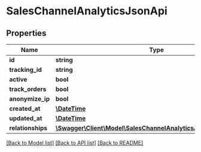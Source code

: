 # SalesChannelAnalyticsJsonApi

## Properties
Name | Type | Description | Notes
------------ | ------------- | ------------- | -------------
**id** | **string** |  | [optional] 
**tracking_id** | **string** |  | [optional] 
**active** | **bool** |  | [optional] 
**track_orders** | **bool** |  | [optional] 
**anonymize_ip** | **bool** |  | [optional] 
**created_at** | [**\DateTime**](\DateTime.md) |  | 
**updated_at** | [**\DateTime**](\DateTime.md) |  | [optional] 
**relationships** | [**\Swagger\Client\Model\SalesChannelAnalyticsJsonApiRelationships**](SalesChannelAnalyticsJsonApiRelationships.md) |  | [optional] 

[[Back to Model list]](../../README.md#documentation-for-models) [[Back to API list]](../../README.md#documentation-for-api-endpoints) [[Back to README]](../../README.md)

